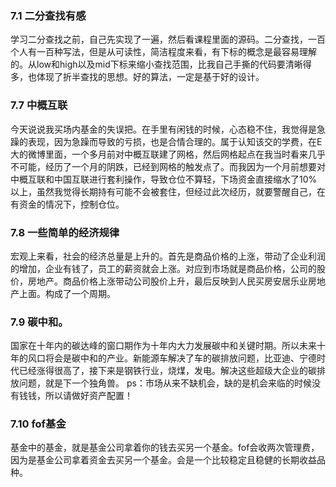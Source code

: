 ### 7.1 二分查找有感
学习二分查找之前，自己先实现了一遍，然后看课程里面的源码。二分查找，一百个人有一百种写法，但是从可读性，简洁程度来看，有下标的概念是最容易理解的。从low和high以及mid下标来缩小查找范围，比我自己手撕的代码要清晰得多，也体现了折半查找的思想。好的算法，一定是基于好的设计。

### 7.7 中概互联
今天说说我买场内基金的失误把。在手里有闲钱的时候，心态稳不住，我觉得是急躁的表现，因为急躁而导致的亏损，也是合情合理的。属于认知该交的学费，在E大的微博里面，一个多月前对中概互联建了网格，然后网格起点在我当时看来几乎不可能，经历了一个月的阴跌，已经到网格的触发点了。而我因为一个月前想要对中概互联和中国互联进行套利操作，导致仓位不算轻，下场资金直接缩水了10%以上，虽然我觉得长期持有可能不会被套住，但经过此次经历，就要警醒自己，在有资金的情况下，控制仓位。

### 7.8 一些简单的经济规律
宏观上来看，社会的经济总量是上升的。首先是商品价格的上涨，带动了企业利润的增加，企业有钱了，员工的薪资就会上涨。对应到市场就是商品价格，公司的股价，房地产。商品价格上涨带动公司股价上升，最后反映到人民买房安居乐业房地产上面。构成了一个周期。

### 7.9 碳中和。
国家在十年内的碳达峰的窗口期作为十年内大力发展碳中和关键时期。所以未来十年的风口将会是碳中和的产业。新能源车解决了车的碳排放问题，比亚迪、宁德时代已经涨得很高了，接下来是钢铁行业，烧煤，发电。解决这些超级大企业的碳排放问题，就是下一个独角兽。
ps：市场从来不缺机会，缺的是机会来临的时候没有钱钱，所以请做好资产配置！

### 7.10 fof基金
基金中的基金，就是基金公司拿着你的钱去买另一个基金。fof会收两次管理费，因为是基金公司拿着资金去买另一个基金。会是一个比较稳定且稳健的长期收益品种。